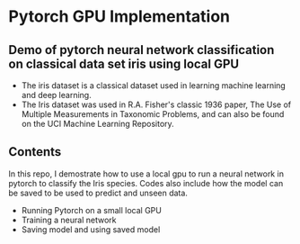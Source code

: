# Pytorch GPU Implementation
## Demo of pytorch neural network classification on classical data set iris using local GPU
- The iris dataset is a classical dataset used in learning machine learning and deep learning. 
- The Iris dataset was used in R.A. Fisher's classic 1936 paper, The Use of Multiple Measurements in Taxonomic Problems, and can also be found on the UCI Machine Learning Repository.

## Contents
In this repo, I demostrate how to use a local gpu to run a neural network in pytorch to classify the Iris species. 
Codes also include how the model can be saved to be used to predict and unseen data. 
- Running Pytorch on a small local GPU
- Training a neural network
- Saving model and using saved model
